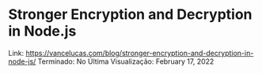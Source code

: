 # Stronger Encryption and Decryption in Node.js

Link: https://vancelucas.com/blog/stronger-encryption-and-decryption-in-node-js/
Terminado: No
Última Visualização: February 17, 2022